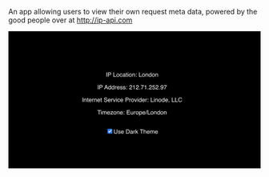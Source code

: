 An app allowing users to view their own request meta data, powered by the good people over at http://ip-api.com


![dashboard](/dashboard.png)

